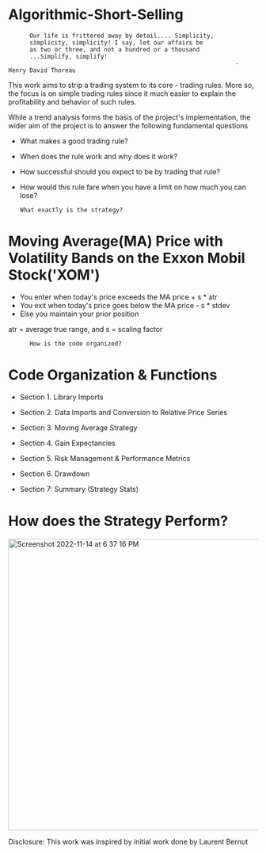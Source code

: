 # Algorithmic-Short-Selling
          Our life is frittered away by detail.... Simplicity, 
          simplicity, simplicity! I say, let our affairs be 
          as two or three, and not a hundred or a thousand
          ...Simplify, simplify!
                                                                    - Henry David Thoreau

  This work aims to strip a trading system to its core - trading rules. More so, 
the focus is on simple trading rules since it much easier to explain the 
profitability and behavior of such rules. 

  While a trend analysis forms the basis of the project's implementation, the
wider aim of the project is to answer the following fundamental questions
-    What makes a good trading rule? 
-    When does the rule work and why does it work?      
-    How successful should you expect to be by trading that rule?
-    How would this rule fare when you have a limit on how much you can lose?

         What exactly is the strategy?
# Moving Average(MA) Price with Volatility Bands on the Exxon Mobil Stock('XOM')

 - You enter when today's price exceeds the   MA price + s * atr 
 - You exit when today's price goes below the MA price - s * stdev
 - Else you maintain your prior position

 atr = average true range, and s = scaling factor
 
          How is the code organized?
 # Code Organization & Functions 

- Section 1.  Library Imports

- Section 2.  Data Imports and Conversion to Relative Price Series 
 
- Section 3.  Moving Average Strategy 

- Section 4.  Gain Expectancies   

- Section 5.  Risk Management & Performance Metrics  
                     
- Section 6.  Drawdown  

- Section 7:  Summary (Strategy Stats) 


# How does the Strategy Perform?


<img width="589" alt="Screenshot 2022-11-14 at 6 37 16 PM" src="https://user-images.githubusercontent.com/108365002/201797652-f58697bf-5c92-4346-a7b8-07a6bdc55c02.png">

Disclosure: This work was inspired by initial work done by Laurent Bernut
     
